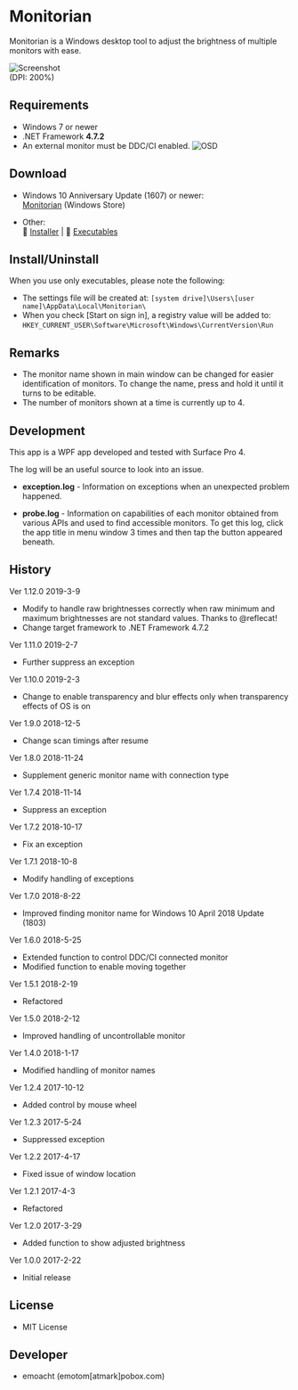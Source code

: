 ﻿# Monitorian

Monitorian is a Windows desktop tool to adjust the brightness of multiple monitors with ease.

![Screenshot](Images/Screenshot2.png)<br>
(DPI: 200%)

## Requirements

 * Windows 7 or newer
 * .NET Framework __4.7.2__
 * An external monitor must be DDC/CI enabled.
![OSD](Images/Dell-ddcci.jpg)

## Download

 * Windows 10 Anniversary Update (1607) or newer:<br>
[Monitorian](https://www.microsoft.com/store/apps/9nw33j738bl0) (Windows Store)

 * Other:<br>
:floppy_disk: [Installer](https://github.com/emoacht/Monitorian/releases/download/1.12.0-Installer/MonitorianInstaller1120.zip) | :floppy_disk: [Executables](https://github.com/emoacht/Monitorian/releases/download/1.12.0-Executables/Monitorian1120.zip)

## Install/Uninstall

When you use only executables, please note the following:

 - The settings file will be created at: `[system drive]\Users\[user name]\AppData\Local\Monitorian\`
 - When you check [Start on sign in], a registry value will be added to: `HKEY_CURRENT_USER\Software\Microsoft\Windows\CurrentVersion\Run`

## Remarks

 - The monitor name shown in main window can be changed for easier identification of monitors. To change the name, press and hold it until it turns to be editable.
 - The number of monitors shown at a time is currently up to 4.

## Development

This app is a WPF app developed and tested with Surface Pro 4.

The log will be an useful source to look into an issue.

 - __exception.log__ - Information on exceptions when an unexpected problem happened.

 - __probe.log__ - Information on capabilities of each monitor obtained from various APIs and used to find accessible monitors. To get this log, click the app title in menu window 3 times and then tap the button appeared beneath.

## History

Ver 1.12.0 2019-3-9

 - Modify to handle raw brightnesses correctly when raw minimum and maximum brightnesses are not standard values. Thanks to @reflecat!
 - Change target framework to .NET Framework 4.7.2

Ver 1.11.0 2019-2-7

 - Further suppress an exception

Ver 1.10.0 2019-2-3

 - Change to enable transparency and blur effects only when transparency effects of OS is on

Ver 1.9.0 2018-12-5

 - Change scan timings after resume

Ver 1.8.0 2018-11-24

 - Supplement generic monitor name with connection type

Ver 1.7.4 2018-11-14

 - Suppress an exception

Ver 1.7.2 2018-10-17

 - Fix an exception

Ver 1.7.1 2018-10-8

 - Modify handling of exceptions

Ver 1.7.0 2018-8-22

 - Improved finding monitor name for Windows 10 April 2018 Update (1803)

Ver 1.6.0 2018-5-25

 - Extended function to control DDC/CI connected monitor
 - Modified function to enable moving together

Ver 1.5.1 2018-2-19

 - Refactored

Ver 1.5.0 2018-2-12

 - Improved handling of uncontrollable monitor

Ver 1.4.0 2018-1-17

 - Modified handling of monitor names

Ver 1.2.4 2017-10-12

 - Added control by mouse wheel

Ver 1.2.3 2017-5-24

 - Suppressed exception

Ver 1.2.2 2017-4-17

 - Fixed issue of window location

Ver 1.2.1 2017-4-3

 - Refactored

Ver 1.2.0 2017-3-29

 - Added function to show adjusted brightness

Ver 1.0.0 2017-2-22

 - Initial release

## License

 - MIT License

## Developer

 - emoacht (emotom[atmark]pobox.com)

